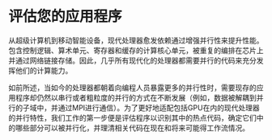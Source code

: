 # 评估您的应用程序
从超级计算机到移动智能设备，现代处理器愈发依赖通过增强并行性来提升性能。包含控制逻辑、算术单元、寄存器和缓存的计算核心单元，被重复的编排在芯片上并通过网络链接存储。因此，几乎所有现代化的处理器都需要并行的代码来充分发挥他们的计算能力。

如前所述，当如今的处理器都朝着向编程人员暴露更多的并行性时，需要现存的应用程序却仍然以串行或者粗粒度的并行的方式在不断发展（例如，数据被解耦到并行的子域中，并通过MPI进行通信）。为了更好地适配包括GPU在内的现代处理器的并行特性，我们工作的第一步便是评估程序以识别其中的热点代码，确定它们中的哪些部分可以被并行化，并理清相关代码在现在和将来可能得工作流情况。